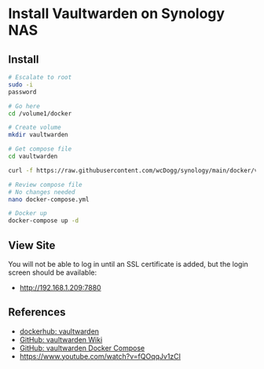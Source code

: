 # Install Vaultwarden on Synology NAS


## Install

```bash
# Escalate to root
sudo -i
password

# Go here
cd /volume1/docker

# Create volume
mkdir vaultwarden

# Get compose file
cd vaultwarden

curl -f https://raw.githubusercontent.com/wcDogg/synology/main/docker/vaultwarden/docker-compose.yml -o docker-compose.yml

# Review compose file
# No changes needed
nano docker-compose.yml

# Docker up
docker-compose up -d
```

## View Site

You will not be able to log in until an SSL certificate is added, but the login screen should be available: 

* http://192.168.1.209:7880


## References

* [dockerhub: vaultwarden](https://hub.docker.com/r/vaultwarden/server)
* [GitHub: vaultwarden Wiki](https://github.com/dani-garcia/vaultwarden/wiki)
* [GitHub: vaultwarden Docker Compose](https://github.com/dani-garcia/vaultwarden/wiki/Using-Docker-Compose)
* https://www.youtube.com/watch?v=fQOqqJv1zCI

